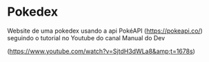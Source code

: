 # Pokedex
Website de uma pokedex usando a api PokéAPI (https://pokeapi.co/) seguindo o tutorial no Youtube do canal Manual do Dev 

(https://www.youtube.com/watch?v=SjtdH3dWLa8&amp;t=1678s)
